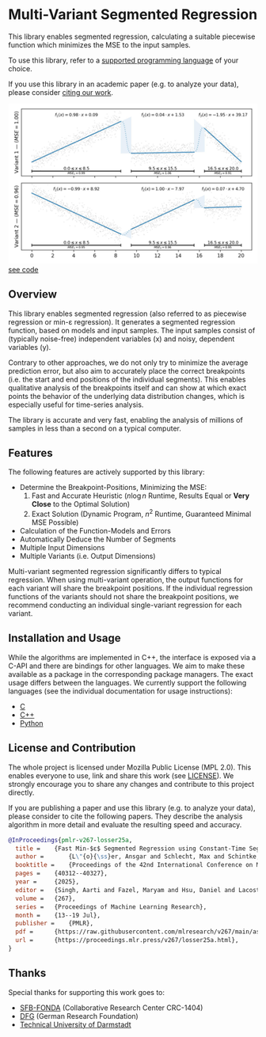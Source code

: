# Multi-Variant Segmented Regression

This library enables segmented regression, calculating a suitable piecewise function which minimizes the MSE to the input samples.

To use this library, refer to a [supported programming language](#installation-and-usage) of your choice.

If you use this library in an academic paper (e.g. to analyze your data), please consider [citing our work](#license-and-contribution).

[![Example for a multi-variant with synthetic data and custom interpolation.](lang/python/examples/example_plot.jpg) see code](lang/python/examples/plot.py)

## Overview

This library enables segmented regression (also referred to as piecewise regression or min-ε regression).
It generates a segmented regression function, based on models and input samples.
The input samples consist of (typically noise-free) independent variables (x) and noisy, dependent variables (y).

Contrary to other approaches, we do not only try to minimize the average prediction error, but also aim to accurately place the correct breakpoints (i.e. the start and end positions of the individual segments).
This enables qualitative analysis of the breakpoints itself and can show at which exact points the behavior of the underlying data distribution changes, which is especially useful for time-series analysis.

The library is accurate and very fast, enabling the analysis of millions of samples in less than a second on a typical computer.

## Features

The following features are actively supported by this library:

- Determine the Breakpoint-Positions, Minimizing the MSE:
  1. Fast and Accurate Heuristic ($n\log{n}$ Runtime, Results Equal or **Very Close** to the Optimal Solution)
  2. Exact Solution (Dynamic Program, $n^2$ Runtime, Guaranteed Minimal MSE Possible)
- Calculation of the Function-Models and Errors
- Automatically Deduce the Number of Segments
- Multiple Input Dimensions
- Multiple Variants (i.e. Output Dimensions)

Multi-variant segmented regression significantly differs to typical regression.
When using multi-variant operation, the output functions for each variant will share the breakpoint positions.
If the individual regression functions of the variants should not share the breakpoint positions, we recommend conducting an individual single-variant regression for each variant.

## Installation and Usage

While the algorithms are implemented in C++, the interface is exposed via a C-API and there are bindings for other languages.
We aim to make these available as a package in the corresponding package managers.
The exact usage differs between the languages.
We currently support the following languages (see the individual documentation for usage instructions):

- [C](lang/c/README.md)
- [C++](lang/cpp/README.md)
- [Python](lang/python/README.md)
<!-- [Julia](lang/julia/README.md)-->
<!-- [R/Rlang](lang/rlang/README.md)-->
<!-- [Rust](lang/rust/README.md)-->

## License and Contribution

The whole project is licensed under Mozilla Public License (MPL 2.0). This enables everyone to use, link and share this work (see [LICENSE](LICENSE)).
We strongly encourage you to share any changes and contribute to this project directly.

If you are publishing a paper and use this library (e.g. to analyze your data), please consider to cite the following papers.
They describe the analysis algorithm in more detail and evaluate the resulting speed and accuracy.

```bibtex
@InProceedings{pmlr-v267-losser25a,
  title = 	 {Fast Min-$ε$ Segmented Regression using Constant-Time Segment Merging},
  author =       {L\"{o}{\ss}er, Ansgar and Schlecht, Max and Schintke, Florian and Witzke, Joel and Weidlich, Matthias and Scheuermann, Bj\"{o}rn},
  booktitle = 	 {Proceedings of the 42nd International Conference on Machine Learning},
  pages = 	 {40312--40327},
  year = 	 {2025},
  editor = 	 {Singh, Aarti and Fazel, Maryam and Hsu, Daniel and Lacoste-Julien, Simon and Berkenkamp, Felix and Maharaj, Tegan and Wagstaff, Kiri and Zhu, Jerry},
  volume = 	 {267},
  series = 	 {Proceedings of Machine Learning Research},
  month = 	 {13--19 Jul},
  publisher =    {PMLR},
  pdf = 	 {https://raw.githubusercontent.com/mlresearch/v267/main/assets/losser25a/losser25a.pdf},
  url = 	 {https://proceedings.mlr.press/v267/losser25a.html},
}
```

<!--end-docs-->
## Thanks

Special thanks for supporting this work goes to:

- [SFB-FONDA](https://fonda.hu-berlin.de/) (Collaborative Research Center CRC-1404)
- [DFG](https://www.dfg.de/en) (German Research Foundation)
- [Technical University of Darmstadt](https://www.tu-darmstadt.de/index.en.jsp)

